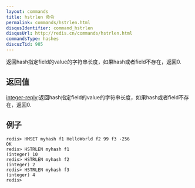 ```yaml
---
layout: commands
title: hstrlen 命令
permalink: commands/hstrlen.html
disqusIdentifier: command_hstrlen
disqusUrl: http://redis.cn/commands/hstrlen.html
commandsType: hashes
discuzTid: 985
---
```


返回hash指定field的value的字符串长度，如果hash或者field不存在，返回0.


## 返回值

[integer-reply](/topics/protocol.html#integer-reply):返回hash指定field的value的字符串长度，如果hash或者field不存在，返回0.

## 例子

	
	redis> HMSET myhash f1 HelloWorld f2 99 f3 -256
	OK
	redis> HSTRLEN myhash f1
	(integer) 10
	redis> HSTRLEN myhash f2
	(integer) 2
	redis> HSTRLEN myhash f3
	(integer) 4
	redis> 